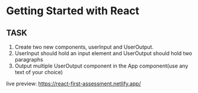 # Getting Started with React
## TASK
1. Create two new components, userInput and UserOutput.
2. UserInput should hold an input element and UserOutput should hold two paragraphs
3. Output multiple UserOutput component in the App component(use any text of your choice) 

live preview: https://react-first-assessment.netlify.app/
